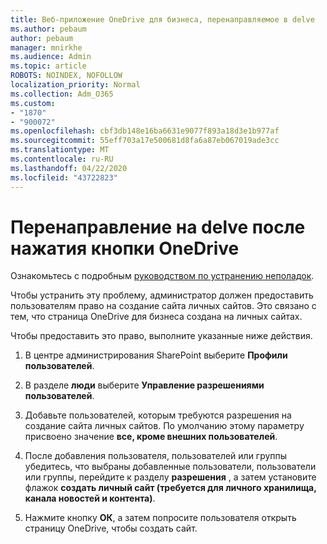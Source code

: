 ```yaml
---
title: Веб-приложение OneDrive для бизнеса, перенаправляемое в delve
ms.author: pebaum
author: pebaum
manager: mnirkhe
ms.audience: Admin
ms.topic: article
ROBOTS: NOINDEX, NOFOLLOW
localization_priority: Normal
ms.collection: Adm_O365
ms.custom:
- "1870"
- "900072"
ms.openlocfilehash: cbf3db148e16ba6631e9077f893a18d3e1b977af
ms.sourcegitcommit: 55eff703a17e500681d8fa6a87eb067019ade3cc
ms.translationtype: MT
ms.contentlocale: ru-RU
ms.lasthandoff: 04/22/2020
ms.locfileid: "43722823"
---
```

# <a name="redirected-to-delve-after-you-click-onedrive"></a>Перенаправление на delve после нажатия кнопки OneDrive

Ознакомьтесь с подробным [руководством по устранению неполадок](https://docs.microsoft.com/sharepoint/support/sites/troubleshooting-guide-for-sites-stopped-at-provisioning).

Чтобы устранить эту проблему, администратор должен предоставить пользователям право на создание сайта личных сайтов. Это связано с тем, что страница OneDrive для бизнеса создана на личных сайтах.

Чтобы предоставить это право, выполните указанные ниже действия.

1. В центре администрирования SharePoint выберите **Профили пользователей**.

2. В разделе **люди** выберите **Управление разрешениями пользователей**.

3. Добавьте пользователей, которым требуются разрешения на создание сайта личных сайтов. По умолчанию этому параметру присвоено значение **все, кроме внешних пользователей**.

4. После добавления пользователя, пользователей или группы убедитесь, что выбраны добавленные пользователи, пользователи или группы, перейдите к разделу **разрешения** , а затем установите флажок **создать личный сайт (требуется для личного хранилища, канала новостей и контента)**.

5. Нажмите кнопку **ОК**, а затем попросите пользователя открыть страницу OneDrive, чтобы создать сайт.
